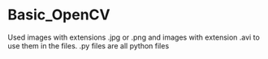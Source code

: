 # Basic_OpenCV
Used images with extensions .jpg or .png and images with extension .avi to use them in the files.
.py files are all python files
